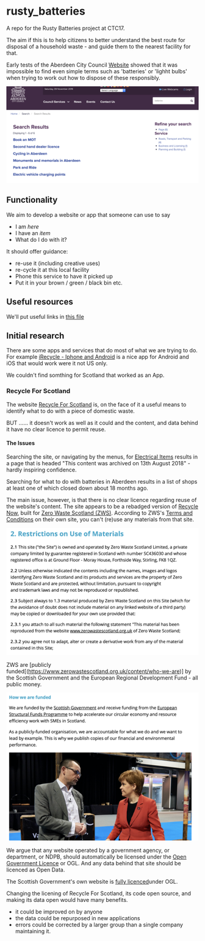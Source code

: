 # rusty_batteries
A repo for the Rusty Batteries project at CTC17. 

The aim if this is to help citizens to better understand the best route for disposal of a household waste - and guide them to the nearest facility for that. 

Early tests of the Aberdeen City Council [Website](https://www.aberdeencity.gov.uk) showed that it was impossible to find even simple terms such as 'batteries' or 'lighht bulbs' when trying to work out how to dispose of these responsibly. 

![Search for batteries](https://github.com/CodeTheCity/rusty_batteries/blob/master/images/Screenshot%202019-11-09%20at%2012.47.40.png)

## Functionality

We aim to develop a website or app that someone can use to say 
* I am _here_
* I have an _item_
* What do I do with it? 

It should offer guidance: 
* re-use it (including creative uses)
* re-cycle it at this local facility
* Phone this service to have it picked up
* Put it in your brown / green / black bin etc.

## Useful resources
We'll put useful links in [this file](links.md)


## Initial research
There are some apps and services that do most of what we are trying to do. For example [iRecycle - Iphone and Android](https://earth911.com/irecycle/) is a nice app for Android and iOS that would work were it not US only. 

We couldn't find somthing for Scotland that worked as an App.

### Recycle For Scotland
The website [Recycle For Scotland](http://www.recycleforscotland.com/) is, on the face of it a useful means to identify what to do with a piece of domestic waste. 

BUT ...... it doesn't work as well as it could and the content, and data behind it have no clear licence to permit reuse. 

#### The Issues
Searching the site, or navigating by the menus, for [Electrical Items](http://www.recycleforscotland.com/what-to-do-with/electrical-items) results in a page that is headed "This content was archived on 13th August 2018" - hardly inspiring confidence. 

Searching for what to do with batteries in Aberdeen results in a list of shops at least one of which closed down about 18 months ago. 

The main issue, however, is that there is no clear licence regarding reuse of the website's content. The site appears to be a rebadged version of [Recycle Now](https://www.recyclenow.com/), built for [Zero Waste Scotland (ZWS)](https://www.zerowastescotland.org.uk/content/terms-conditions).  According to ZWS's [Terms and Conditions](https://www.zerowastescotland.org.uk/content/terms-conditions) on their own site, you can't (re)use any materials from that site. 

![ZWS T&Cs](https://github.com/CodeTheCity/rusty_batteries/blob/master/images/Screenshot%202019-11-09%20at%2013.20.13.png)

ZWS are [publicly funded[(https://www.zerowastescotland.org.uk/content/who-we-are)] by the Scottish Government and the European Regional Development Fund - all public money.

![ZWS funding](https://github.com/CodeTheCity/rusty_batteries/blob/master/images/Screenshot%202019-11-09%20at%2013.21.17.png)

We argue that any website operated by a government agency, or department, or NDPB, should automatically be licensed under the [Open Government Licence](https://www.nationalarchives.gov.uk/doc/open-government-licence/version/3/) or OGL. And any data behind that site should be licenced as Open Data. 

The Scottish Government's own website is [fully licenced](https://www.gov.scot/crown-copyright/)under OGL. 

Changing the licening of Recycle For Scotland, its code open source, and making its data open would have many benefits. 
* it could be improved on by anyone
* the data could be repurposed in new applications
* errors could be corrected by a larger group than a single company maintaining it. 







